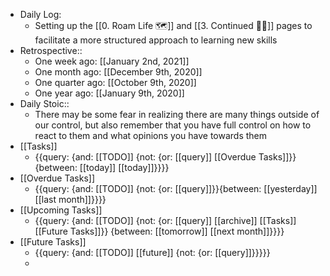 - Daily Log:
    - Setting up the [[0. Roam Life 🗺]] and [[3. Continued 👨‍💻]] pages to facilitate a more structured approach to learning new skills
- Retrospective::
    - One week ago: [[January 2nd, 2021]]
    - One month ago: [[December 9th, 2020]]
    - One quarter ago: [[October 9th, 2020]]
    - One year ago: [[January 9th, 2020]]
- Daily Stoic::
    - There may be some fear in realizing there are many things outside of our control, but also remember that you have full control on how to react to them and what opinions you have towards them
- [[Tasks]]
    - {{query: {and: [[TODO]] {not: {or: [[query]] [[Overdue Tasks]]}} {between: [[today]] [[today]]}}}}
- [[Overdue Tasks]]
    - {{query: {and: [[TODO]] {not: {or: [[query]]}}{between: [[yesterday]] [[last month]]}}}}
- [[Upcoming Tasks]]
    - {{query: {and: [[TODO]] {not: {or: [[query]] [[archive]] [[Tasks]] [[Future Tasks]]}} {between: [[tomorrow]] [[next month]]}}}}
- [[Future Tasks]]
    - {{query: {and: [[TODO]] [[future]] {not: {or: [[query]]}}}}}
    - 
